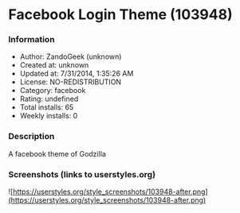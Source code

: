 # Facebook Login Theme (103948)

### Information
- Author: ZandoGeek (unknown)
- Created at: unknown
- Updated at: 7/31/2014, 1:35:26 AM
- License: NO-REDISTRIBUTION
- Category: facebook
- Rating: undefined
- Total installs: 65
- Weekly installs: 0


### Description
A facebook theme of Godzilla


### Screenshots (links to userstyles.org)
![https://userstyles.org/style_screenshots/103948-after.png](https://userstyles.org/style_screenshots/103948-after.png)



